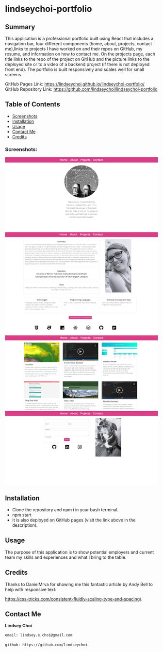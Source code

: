 # lindseychoi-portfolio

## Summary
This application is a professional portfolio built using React that includes a navigation bar, four different components (home, about, projects, contact me),links to projects I have worked on and their repos on GitHub, my resume, and information on how to contact me. On the projects page, each title links to the repo of the project on GitHub and the picture links to the deployed site or to a video of a backend project (if there is not deployed front end). The portfolio is built responsively and scales well for small screens.

GitHub Pages Link: https://lindseychoi.github.io/lindseychoi-portfolio/
GitHub Repository Link: https://github.com/lindseychoi/lindseychoi-portfolio

## Table of Contents

- [Screenshots](#screenshots)
- [Installation](#installation)
- [Usage](#usage)
- [Contact Me](#contact-me)
- [Credits](#credits)

### Screenshots:

![Screenshot](./src/assets/portfolio-home.jpg)
![Screenshot](./src/assets/portfolio-about-1.jpg)
![Screenshot](./src/assets/portfolio-about-2.jpg)
![Screenshot](./src/assets/portfolio-projects.jpg)
![Screenshot](./src/assets/portfolio-contact.jpg)

## Installation
* Clone the repository and npm i in your bash terminal.
* npm start
* It is also deployed on GitHub pages (visit the link above in the description).

## Usage
The purpose of this application is to show potential employers and current team my skills and experiences and what I bring to the table.

## Credits
Thanks to DanielMrva for showing me this fantastic article by Andy Bell to help with responsive text: 

https://css-tricks.com/consistent-fluidly-scaling-type-and-spacing/.

## Contact Me

**Lindsey Choi** 

    email: lindsey.e.choi@gmail.com
        
    github: https://github.com/lindseychoi

